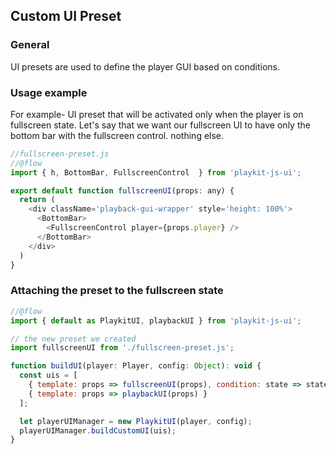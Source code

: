 ## Custom UI Preset

### General

UI presets are used to define the player GUI based on conditions.

### Usage example

For example- UI preset that will be activated only when the player is on fullscreen state.
Let's say that we want our fullscreen UI to have only the bottom bar with the fullscreen control. nothing else.

```javascript
//fullscreen-preset.js
//@flow
import { h, BottomBar, FullscreenControl  } from 'playkit-js-ui';

export default function fullscreenUI(props: any) {
  return (
    <div className='playback-gui-wrapper' style='height: 100%'>
      <BottomBar>
        <FullscreenControl player={props.player} />
      </BottomBar>
    </div>
  )
}
```

### Attaching the preset to the fullscreen state

```javascript
//@flow
import { default as PlaykitUI, playbackUI } from 'playkit-js-ui';

// the new preset we created
import fullscreenUI from './fullscreen-preset.js';

function buildUI(player: Player, config: Object): void {
  const uis = [
    { template: props => fullscreenUI(props), condition: state => state.fullscreen.fullscreen },
    { template: props => playbackUI(props) }
  ];

  let playerUIManager = new PlaykitUI(player, config);
  playerUIManager.buildCustomUI(uis);
}

```
